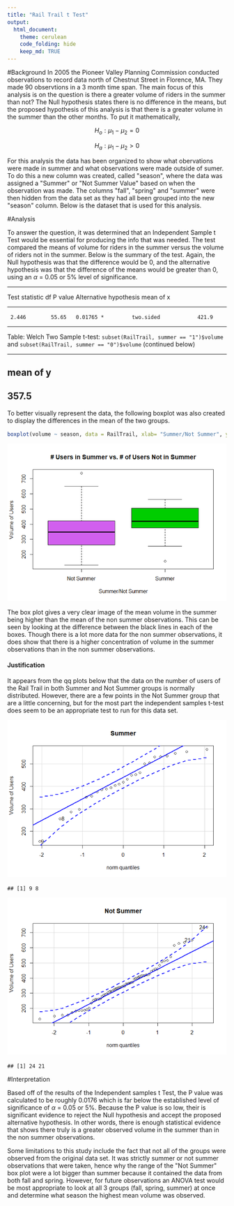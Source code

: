 ```yaml
---
title: "Rail Trail t Test"
output: 
  html_document:
    theme: cerulean
    code_folding: hide
    keep_md: TRUE
---
```




<!-- Instructions

1. Use the RailTrail dataset in R to come up with a question that can be answered with a t Test. 

2. Establish why the question is interesting and rephrase the question using a statistical "null" and "alternative" hypothesis.

3. Clearly answer your question using statistics. Be sure to compute a p-value and provide supporting numerical and graphical summaries.

For details about the RailTrail dataset type the command:
  > ?RailTrail 
into your Console and study the help file that appears. Also, if you want extra information, browse this document that has images and further details:
http://www.northamptonma.gov/DocumentCenter/View/5244   


Note: you can create "groups" from the data in many ways. For example, you can create a variable in your RailTrail dataset that is called "rain" and has categories of "yes" and "no" with the code:


```r
RailTrail$season<-ifelse(RailTrail$summer == 1,"Summer",ifelse(RailTrail$fall == 1, "Not Summer", "Not Summer"))
```
---->

#Background
In 2005 the Pioneer Valley Planning Commission conducted observations to record data north of Chestnut Street in Florence, MA.  They made 90 observtions in a 3 month time span.  The main focus of this analysis is on the question is there a greater volume of riders in the summer than not? The Null hypothesis states there is no difference in the means, but the proposed hypothesis of this analysis is that there is a greater volume in the summer than the other months. To put it mathematically,

$$
H_o: \mu_1-\mu_2 = 0 
$$

$$
H_a: \mu_1-\mu_2 > 0
$$

For this analysis the data has been organized to show what obervations were made in summer and what observations were made outside of sumer.  To do this a new column was created, called "season", where the data was assigned a "Summer" or "Not Summer Value" based on when the observation was made.  The columns "fall", "spring" and "summer" were then hidden from the data set as they had all been grouped into the new "season" column. Below is the dataset that is used for this analysis.  


<!--html_preserve--><div id="htmlwidget-b3d414acc1745c9195a2" style="width:100%;height:auto;" class="datatables html-widget"></div>
<script type="application/json" data-for="htmlwidget-b3d414acc1745c9195a2">{"x":{"filter":"none","data":[["1","2","3","4","5","6","7","8","9","10","11","12","13","14","15","16","17","18","19","20","21","22","23","24","25","26","27","28","29","30","31","32","33","34","35","36","37","38","39","40","41","42","43","44","45","46","47","48","49","50","51","52","53","54","55","56","57","58","59","60","61","62","63","64","65","66","67","68","69","70","71","72","73","74","75","76","77","78","79","80","81","82","83","84","85","86","87","88","89","90"],[83,73,74,95,44,69,66,66,80,79,78,65,41,59,50,54,97,75,63,42,70,57,71,46,61,81,64,57,62,83,76,74,59,77,52,67,51,41,90,70,81,72,70,69,59,60,72,70,76,56,66,84,58,56,79,67,75,65,70,64,51,77,60,74,84,61,49,71,70,83,90,92,88,62,86,67,59,89,63,59,74,80,55,62,74,95,65,55,89,80],[50,49,52,61,52,54,39,38,55,45,55,48,49,35,35,32,71,43,35,37,49,48,39,30,35,65,58,36,36,54,44,50,40,52,43,43,19,25,65,30,39,53,63,41,34,32,47,47,72,38,38,69,51,41,47,39,47,30,41,41,39,43,34,55,70,42,43,42,62,60,66,66,54,39,50,43,35,69,46,46,55,33,45,28,33,66,20,43,57,53],[66.5,61,63,78,48,61.5,52.5,52,67.5,62,66.5,56.5,45,47,42.5,43,84,59,49,39.5,59.5,52.5,55,38,48,73,61,46.5,49,68.5,60,62,49.5,64.5,47.5,55,35,33,77.5,50,60,62.5,66.5,55,46.5,46,59.5,58.5,74,47,52,76.5,54.5,48.5,63,53,61,47.5,55.5,52.5,45,60,47,64.5,77,51.5,46,56.5,66,71.5,78,79,71,50.5,68,55,47,79,54.5,52.5,64.5,56.5,50,45,53.5,80.5,42.5,49,73,66.5],[0,0,1,0,1,1,1,1,0,0,0,1,1,0,0,1,0,1,1,0,1,1,1,0,1,0,0,1,1,0,1,1,1,1,1,1,0,0,0,1,1,0,0,0,1,0,1,1,0,1,1,0,1,1,1,1,1,1,1,1,1,1,1,0,0,1,1,0,1,0,0,0,0,1,1,1,0,0,1,0,1,1,1,0,1,0,1,1,0,0],[1,1,0,1,0,0,0,0,1,1,1,0,0,0,0,0,1,0,0,0,0,0,0,0,0,1,1,0,0,1,0,0,0,0,0,0,0,0,1,0,0,1,1,0,0,0,0,0,1,0,0,1,0,0,0,0,0,0,0,0,0,0,0,1,1,0,0,0,0,1,1,1,1,0,0,0,0,1,0,0,0,0,0,0,0,1,0,0,1,1],[0,0,0,0,0,0,0,0,0,0,0,0,0,1,1,0,0,0,0,1,0,0,0,1,0,0,0,0,0,0,0,0,0,0,0,0,1,1,0,0,0,0,0,1,0,1,0,0,0,0,0,0,0,0,0,0,0,0,0,0,0,0,0,0,0,0,0,1,0,0,0,0,0,0,0,0,1,0,0,1,0,0,0,1,0,0,0,0,0,0],[7.59999990463257,6.30000019073486,7.5,2.59999990463257,10,6.59999990463257,2.40000009536743,0,3.79999995231628,4.09999990463257,8.5,7.19999980926514,10,7.69999980926514,5.80000019073486,3.59999990463257,6.09999990463257,6.30000019073486,8.60000038146973,10,7.90000009536743,6.80000019073486,5.19999980926514,9.69999980926514,4.40000009536743,10,10,6.5,0,1.20000004768372,1.79999995231628,8,9.39999961853027,5,5.80000019073486,6.69999980926514,0,0,8.39999961853027,0,0,7.90000009536743,9.89999961853027,6.40000009536743,2.40000009536743,1.20000004768372,4.09999990463257,9.89999961853027,9.69999980926514,0,3.90000009536743,8.89999961853027,10,7,7,6.80000019073486,6.80000019073486,4.30000019073486,5.09999990463257,3.40000009536743,10,0.400000005960464,10,4.59999990463257,9.89999961853027,6.40000009536743,9.69999980926514,4,3,8.19999980926514,6.59999990463257,7.90000009536743,6.19999980926514,0.800000011920929,6.19999980926514,0.400000005960464,1.70000004768372,9,6.90000009536743,10,7.80000019073486,0.699999988079071,9.60000038146973,5.69999980926514,2.5,4.09999990463257,9.39999961853027,9,1.89999997615814,3.79999995231628],[0,0.28999999165535,0.319999992847443,0,0.140000000596046,0.0199999995529652,0,0,0,0,0,0,0.0299999993294477,0,0,0,0.680000007152557,0,0,0.150000005960464,0,0,0,0.200000002980232,0,1.44000005722046,1.14999997615814,0.00999999977648258,0,0,0,0.119999997317791,0.340000003576279,0,0.00999999977648258,0,0,0,0,0,0,0,0,0,0,0,0,0,0.349999994039536,0,0,0.00999999977648258,0.150000005960464,0,0.00999999977648258,0.0199999995529652,0,0,0,0,0.159999996423721,0,0,0,1.49000000953674,0.00999999977648258,0.119999997317791,0,0,0.140000000596046,0,0,0,0,0,0,0,0.360000014305115,0.170000001788139,0,0,0,0.200000002980232,0.0199999995529652,0,0,0.219999998807907,0,0,0],[501,419,397,385,200,375,417,629,533,547,432,418,193,331,280,304,352,156,365,181,514,259,452,189,362,256,155,174,259,535,650,409,311,736,186,371,291,287,411,461,540,376,554,339,344,348,517,328,298,335,186,505,156,362,507,407,421,393,422,349,150,429,293,461,388,322,129,415,460,405,453,395,531,236,484,445,252,286,400,261,339,617,316,367,635,449,314,264,356,564],[true,true,true,false,true,true,true,false,false,true,true,true,true,true,true,true,false,true,true,true,false,true,true,true,true,true,true,true,true,false,false,true,true,false,true,true,false,true,true,false,true,true,true,true,true,false,true,true,true,true,true,true,true,true,false,false,true,true,true,true,true,true,true,true,true,true,false,false,true,true,true,true,true,true,true,true,true,false,false,false,false,false,false,false,false,false,false,false,false,false],["weekday","weekday","weekday","weekend","weekday","weekday","weekday","weekend","weekend","weekday","weekday","weekday","weekday","weekday","weekday","weekday","weekend","weekday","weekday","weekday","weekend","weekday","weekday","weekday","weekday","weekday","weekday","weekday","weekday","weekend","weekend","weekday","weekday","weekend","weekday","weekday","weekend","weekday","weekday","weekend","weekday","weekday","weekday","weekday","weekday","weekend","weekday","weekday","weekday","weekday","weekday","weekday","weekday","weekday","weekend","weekend","weekday","weekday","weekday","weekday","weekday","weekday","weekday","weekday","weekday","weekday","weekend","weekend","weekday","weekday","weekday","weekday","weekday","weekday","weekday","weekday","weekday","weekend","weekend","weekend","weekend","weekend","weekend","weekend","weekend","weekend","weekend","weekend","weekend","weekend"],["Summer","Summer","Not Summer","Summer","Not Summer","Not Summer","Not Summer","Not Summer","Summer","Summer","Summer","Not Summer","Not Summer","Not Summer","Not Summer","Not Summer","Summer","Not Summer","Not Summer","Not Summer","Not Summer","Not Summer","Not Summer","Not Summer","Not Summer","Summer","Summer","Not Summer","Not Summer","Summer","Not Summer","Not Summer","Not Summer","Not Summer","Not Summer","Not Summer","Not Summer","Not Summer","Summer","Not Summer","Not Summer","Summer","Summer","Not Summer","Not Summer","Not Summer","Not Summer","Not Summer","Summer","Not Summer","Not Summer","Summer","Not Summer","Not Summer","Not Summer","Not Summer","Not Summer","Not Summer","Not Summer","Not Summer","Not Summer","Not Summer","Not Summer","Summer","Summer","Not Summer","Not Summer","Not Summer","Not Summer","Summer","Summer","Summer","Summer","Not Summer","Not Summer","Not Summer","Not Summer","Summer","Not Summer","Not Summer","Not Summer","Not Summer","Not Summer","Not Summer","Not Summer","Summer","Not Summer","Not Summer","Summer","Summer"]],"container":"<table class=\"display\">\n  <thead>\n    <tr>\n      <th> <\/th>\n      <th>hightemp<\/th>\n      <th>lowtemp<\/th>\n      <th>avgtemp<\/th>\n      <th>spring<\/th>\n      <th>summer<\/th>\n      <th>fall<\/th>\n      <th>cloudcover<\/th>\n      <th>precip<\/th>\n      <th>volume<\/th>\n      <th>weekday<\/th>\n      <th>dayType<\/th>\n      <th>season<\/th>\n    <\/tr>\n  <\/thead>\n<\/table>","options":{"lengthMenu":[3,10,30],"columnDefs":[{"className":"dt-right","targets":[1,2,3,4,5,6,7,8,9]},{"orderable":false,"targets":0}],"order":[],"autoWidth":false,"orderClasses":false}},"evals":[],"jsHooks":[]}</script><!--/html_preserve-->


#Analysis

To answer the question, it was determined that an Independent Sample t Test would be essential for producing the info that was needed.  The test compared the means of volume for riders in the summer versus the volume of riders not in the summer. Below is the summary of the test. Again, the Null hypothesis was that the difference would be 0, and the alternative hypothesis was that the difference of the means would be greater than 0, using an $\alpha$ = 0.05 or 5% level of significance.


-------------------------------------------------------------------------
 Test statistic    df      P value    Alternative hypothesis   mean of x 
---------------- ------- ----------- ------------------------ -----------
     2.446        55.65   0.01765 *         two.sided            421.9   
-------------------------------------------------------------------------

Table: Welch Two Sample t-test: `subset(RailTrail, summer == "1")$volume` and `subset(RailTrail, summer == "0")$volume` (continued below)

 
-----------
 mean of y 
-----------
   357.5   
-----------

To better visually represent the data, the following boxplot was also created to display the differences in the mean of the two groups.

```r
boxplot(volume ~ season, data = RailTrail, xlab= "Summer/Not Summer", ylab= "Volume of Users ", main= "# Users in Summer vs. # of Users Not in Summer", col = c("mediumorchid2","green3"))
```

![](Independent_Samples_t_Test_Example_files/figure-html/unnamed-chunk-5-1.png)<!-- -->

The box plot gives a very clear image of the mean volume in the summer being higher than the mean of the non summer observations.  This can be seen by looking at the difference between the black lines in each of the boxes. Though there is a lot more data for the non summer observations, it does show that there is a higher concentration of volume in the summer observations than in the non summer observations.

#### Justification

It appears from the qq plots below that the data on the number of users of the Rail Trail in both Summer and Not Summer groups is normally distributed.  However, there are a few points in the Not Summer group that are a little concerning, but for the most part the independent samples t-test does seem to be an appropriate test to run for this data set.

![](Independent_Samples_t_Test_Example_files/figure-html/unnamed-chunk-6-1.png)<!-- -->

```
## [1] 9 8
```

![](Independent_Samples_t_Test_Example_files/figure-html/unnamed-chunk-7-1.png)<!-- -->

```
## [1] 24 21
```

#Interpretation

Based off of the results of the Independent samples t Test, the P value was calculated to be roughly 0.0176 which is far below the established level of significance of $\alpha$ = 0.05 or 5%.  Because the P value is so low, their is significant evidence to reject the Null hypothesis and accept the proposed alternative hypothesis.  In other words, there is enough statistical evidence that shows there truly is a greater observed volume in the summer than in the non summer observations.

Some limitations to this study include the fact that not all of the groups were observed from the original data set.  It was strictly summer or not summer observations that were taken, hence why the range of the "Not Summer" box plot were a lot bigger than summer because it contained the data from both fall and spring.  However, for future observations an ANOVA test would be most appropriate to look at all 3 groups (fall, spring, summer) at once and determine what season the highest mean volume was observed.  

